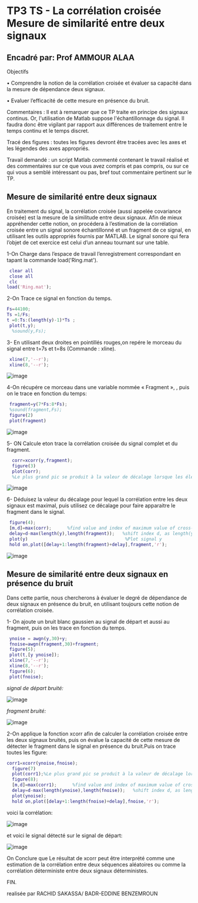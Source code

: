 # TP3 TS - La corrélation croisée Mesure de similarité entre deux signaux

## Encadré par: Prof AMMOUR ALAA

Objectifs

• Comprendre la notion de la corrélation croisée et évaluer sa capacité dans la
mesure de dépendance deux signaux.

• Evaluer l’efficacité de cette mesure en présence du bruit.

Commentaires : Il est à remarquer que ce TP traite en principe des signaux continus.
Or, l'utilisation de Matlab suppose l'échantillonnage du signal. Il faudra donc être
vigilant par rapport aux différences de traitement entre le temps continu et le temps
discret.


Tracé des figures : toutes les figures devront être tracées avec les axes et les
légendes des axes appropriés.

Travail demandé : un script Matlab commenté contenant le travail réalisé et des
commentaires sur ce que vous avez compris et pas compris, ou sur ce qui vous a
semblé intéressant ou pas, bref tout commentaire pertinent sur le TP.

## Mesure de similarité entre deux signaux

En traitement du signal, la corrélation croisée (aussi appelée covariance croisée) est
la mesure de la similitude entre deux signaux. Afin de mieux appréhender cette notion,
on procédera à l’estimation de la corrélation croisée entre un signal sonore
échantillonné et un fragment de ce signal, en utilisant les outils appropriés fournis par
MATLAB. Le signal sonore qui fera l’objet de cet exercice est celui d’un anneau
tournant sur une table. 

1-On Charge dans l’espace de travail l’enregistrement correspondant en tapant la
commande load('Ring.mat').

```Matlab
 clear all
 close all
 clc
load('Ring.mat');
```

2-On Trace ce signal en fonction du temps.

```Matlab 
Fs=44100;
Ts =1/Fs;
t =0:Ts:(length(y)-1)*Ts ;
 plot(t,y);
  %sound(y,Fs);
  ```

3- En utilisant deux droites en pointillés rouges,on repére le morceau du signal entre
t=7s et t=8s (Commande : xline).

```Matlab 
 xline(7,'--r');
 xline(8,'--r');
 ```
 ![image](https://user-images.githubusercontent.com/85129301/152623806-ecba62f3-033e-4098-819e-e01f407d6413.png)

 
 4-On récupére ce morceau dans une variable nommée « Fragment », , puis on le 
trace en fonction du temps:

```Matlab
 fragment=y(7*Fs:8*Fs);
 %sound(fragment,Fs);
 figure(2)
 plot(fragment)
 ```
 ![image](https://user-images.githubusercontent.com/85129301/152624052-3bddec63-5850-4a31-816b-e55ffa426f95.png)

 
 
 5- ON Calcule eton trace la corrélation croisée du signal complet et du fragment.

```Matlab
  corr=xcorr(y,fragment);
  figure(3)
  plot(corr);
  %Le plus grand pic se produit à la valeur de décalage lorsque les éléments de y et fragment correspondent exactement
  ```
  
![image](https://user-images.githubusercontent.com/85129301/152624469-6c428a91-d120-4f0f-8b60-62046dfa9460.png)

6- Déduisez la valeur du décalage pour lequel la corrélation entre les deux signaux est
maximal, puis utilisez ce décalage pour faire apparaitre le fragment dans le signal. 

```Matlab
 figure(4);
 [m,d]=max(corr);      %find value and index of maximum value of cross-correlation amplitude
 delay=d-max(length(y),length(fragment));   %shift index d, as length(y)=2*N-1; where N is the length of the signals
 plot(y)                                     %Plot signal y
 hold on,plot([delay+1:length(fragment)+delay],fragment,'r');  
```
![image](https://user-images.githubusercontent.com/85129301/152624559-629b6687-79fd-42c0-b5f1-9ca1604786db.png)

## Mesure de similarité entre deux signaux en présence du bruit

Dans cette partie, nous chercherons à évaluer le degré de dépendance de deux
signaux en présence du bruit, en utilisant toujours cette notion de corrélation croisée.

1- On ajoute un bruit blanc gaussien au signal de départ et aussi au fragment, puis
on les trace  en fonction du temps. 

```Matlab 
 ynoise = awgn(y,30)+y;
 fnoise=awgn(fragment,30)+fragment;
 figure(5);
 plot(t,[y ynoise]);
 xline(7,'--r');
 xline(8,'--r');
 figure(6);
 plot(fnoise);
```
*signal de départ bruité:*

![image](https://user-images.githubusercontent.com/85129301/152624669-bdb33a58-a38f-4e5c-a942-fcbc121d6d11.png)

*fragment bruité:*

![image](https://user-images.githubusercontent.com/85129301/152624644-1dff02ff-a306-4eb1-b00c-349764eaed87.png)

2-On applique la fonction xcorr afin de calculer la corrélation croisée entre les deux
signaux bruités, puis on évalue la capacité de cette mesure de détecter le fragment dans
le signal en présence du bruit.Puis on trace toutes les figure:

```Matlab 
corr1=xcorr(ynoise,fnoise);
  figure(7)
  plot(corr1);%Le plus grand pic se produit à la valeur de décalage lorsque les éléments de x et y correspondent exactement
  figure(8);
  [m,d]=max(corr1);      %find value and index of maximum value of cross-correlation amplitude
  delay=d-max(length(ynoise),length(fnoise));   %shift index d, as length(X1)=2*N-1; where N is the length of the signals
  plot(ynoise);
  hold on,plot([delay+1:length(fnoise)+delay],fnoise,'r');
```
voici la corrélation:

![image](https://user-images.githubusercontent.com/85129301/152624842-953d4f84-6ec4-4049-a4ac-aa8576c02025.png)

et voici le signal détecté sur le signal de départ:

![image](https://user-images.githubusercontent.com/85129301/152624820-826829a3-8f17-461f-8ad6-cbdec1fa7f42.png)


On Conclure que Le résultat de xcorr peut être interprété comme une estimation de la corrélation entre deux séquences aléatoires ou comme la corrélation déterministe entre deux signaux déterministes.

FIN.

realisée par RACHID SAKASSA/ BADR-EDDINE BENZEMROUN
